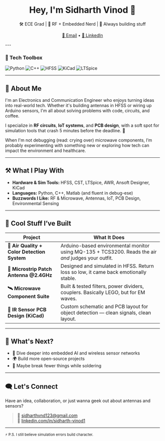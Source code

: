 <h1 align="center">Hey, I'm Sidharth Vinod 👋</h1>

<p align="center">
  🛠️ ECE Grad | 📡 RF + Embedded Nerd | 🌱 Always building stuff
</p>

<p align="center">
  <a href="mailto:sidharthvnd123@gmail.com">📧 Email</a> • 
  <a href="https://linkedin.com/in/sidharth-vinod1">🔗 LinkedIn</a>
</p>
---

### 🧰 Tech Toolbox

![Python](https://img.shields.io/badge/-Python-3776AB?style=flat&logo=python&logoColor=white)
![C++](https://img.shields.io/badge/-C++-00599C?style=flat&logo=c%2B%2B&logoColor=white)
![HFSS](https://img.shields.io/badge/-HFSS-blue?style=flat)
![KiCad](https://img.shields.io/badge/-KiCad-283593?style=flat&logo=kicad&logoColor=white)
![LTSpice](https://img.shields.io/badge/-LTSpice-orange?style=flat)

---

## 🚀 About Me

I'm an Electronics and Communication Engineer who enjoys turning ideas into real-world tech. Whether it's building antennas in HFSS or wiring up Arduino sensors, I'm all about solving problems with code, circuits, and coffee.

I specialize in **RF circuits**, **IoT systems**, and **PCB design**, with a soft spot for simulation tools that crash 5 minutes before the deadline. 🫠

When I'm not debugging (read: crying over) microwave components, I’m probably experimenting with something new or exploring how tech can impact the environment and healthcare.

---

## ⚒️ What I Play With

- **Hardware & Sim Tools:** HFSS, CST, LTSpice, AWR, Ansoft Designer, KiCad  
- **Languages:** Python, C++, Matlab (and fluent in debug-ese)  
- **Buzzwords I Like:** RF & Microwave, Antennas, IoT, PCB Design, Environmental Sensing  

---

## 🧠 Cool Stuff I’ve Built

| Project                                     | What It Does                                                                                        |
|---------------------------------------------|---------------------------------------------------------------------------------------------------|
| **🌱 Air Quality + Color Detection System** | Arduino-based environmental monitor using MQ-135 + TCS3200. Reads the air *and* judges your outfit. |
| **📡 Microstrip Patch Antenna @2.4GHz**     | Designed and simulated in HFSS. Return loss so low, it came back emotionally stable.                |
| **🛰️ Microwave Component Suite**            | Built & tested filters, power dividers, couplers. Basically LEGO, but for EM waves.                 |
| **🧲 IR Sensor PCB Design (KiCad)**          | Custom schematic and PCB layout for object detection — clean signals, clean layout.                 |

---

## 🔭 What's Next?

- 🤖 Dive deeper into embedded AI and wireless sensor networks  
- 🌍 Build more open-source projects  
- 🔄 Maybe break fewer things while soldering  

---

## 🗨️ Let's Connect

Have an idea, collaboration, or just wanna geek out about antennas and sensors?

> 📨 [sidharthvnd123@gmail.com](mailto:sidharthvnd123@gmail.com)  
> 🔗 [linkedin.com/in/sidharth-vinod1](https://linkedin.com/in/sidharth-vinod1)  

---

<sub>⚡ P.S. I still believe simulation errors build character.</sub>
